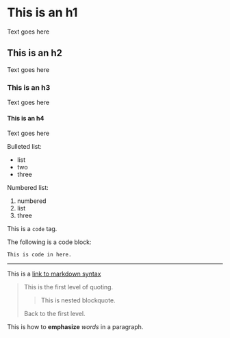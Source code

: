 # This is an h1
Text goes here

## This is an h2
Text goes here

### This is an h3
Text goes here

#### This is an h4
Text goes here

Bulleted list:
* list
* two
* three

Numbered list:

1. numbered
2. list
3. three

This is a `code` tag.

The following is a code block:

    This is code in here.

***

This is a [link to markdown syntax](http://daringfireball.net/projects/markdown/syntax#precode)

> This is the first level of quoting.
>
> > This is nested blockquote.
>
> Back to the first level.

This is how to **emphasize** *words* in a paragraph.


